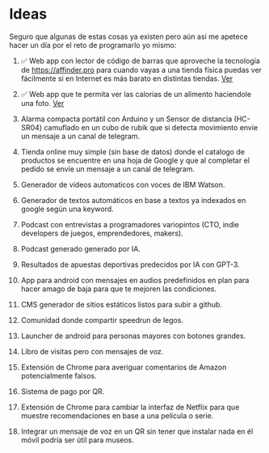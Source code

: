 # Ideas

Seguro que algunas de estas cosas ya existen pero aún así me apetece hacer un día por el reto de programarlo yo mismo:

1. ✅ Web app con lector de código de barras que aproveche la tecnología de https://affinder.pro para cuando vayas a una tienda física puedas ver fácilmente si en Internet es más barato en distintas tiendas. [Ver](https://twitter.com/vivirenremoto/status/1312385991752192000?s=19)

1. ✅ Web app que te permita ver las calorias de un alimento haciendole una foto. [Ver](https://twitter.com/vivirenremoto/status/1321434337372442624)

1. Alarma compacta portátil con Arduino y un Sensor de distancia (HC-SR04) camuflado en un cubo de rubik que si detecta movimiento envíe un mensaje a un canal de telegram.

1. Tienda online muy simple (sin base de datos) donde el catalogo de productos se encuentre en una hoja de Google y que al completar el pedido se envíe un mensaje a un canal de telegram.

1. Generador de vídeos automaticos con voces de IBM Watson.

1. Generador de textos automáticos en base a textos ya indexados en google según una keyword.

1. Podcast con entrevistas a programadores variopintos (CTO, indie developers de juegos, emprendedores, makers).

1. Podcast generado generado por IA.

1. Resultados de apuestas deportivas predecidos por IA con GPT-3.

1. App para android con mensajes en audios predefinidos en plan para hacer amago de baja para que te mejoren las condiciones.

1. CMS generador de sitios estáticos listos para subir a github.

1. Comunidad donde compartir speedrun de legos.

1. Launcher de android para personas mayores con botones grandes.

1. Libro de visitas pero con mensajes de voz.

1. Extensión de Chrome para averiguar comentarios de Amazon potencialmente falsos.

1. Sistema de pago por QR.

1. Extensión de Chrome para cambiar la interfaz de Netflix para que muestre recomendaciones en base a una película o serie.

1. Integrar un mensaje de voz en un QR sin tener que instalar nada en él móvil podría ser útil para museos.
